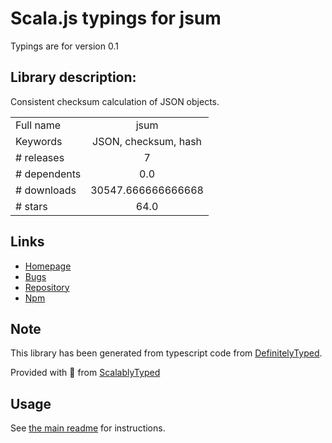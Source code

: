 
# Scala.js typings for jsum

Typings are for version 0.1

## Library description:
Consistent checksum calculation of JSON objects.

|                    |                 |
| ------------------ | :-------------: |
| Full name          | jsum |
| Keywords           | JSON, checksum, hash |
| # releases         | 7 |
| # dependents       | 0.0 |
| # downloads        | 30547.666666666668 |
| # stars            | 64.0 |

## Links
- [Homepage](https://github.com/fraunhoferfokus/JSum#readme)
- [Bugs](https://github.com/fraunhoferfokus/JSum/issues)
- [Repository](https://github.com/fraunhoferfokus/JSum)
- [Npm](https://www.npmjs.com/package/jsum)
    


## Note
This library has been generated from typescript code from [DefinitelyTyped](https://definitelytyped.org).

Provided with :purple_heart: from [ScalablyTyped](https://github.com/oyvindberg/ScalablyTyped)

## Usage
See [the main readme](../../readme.md) for instructions.



